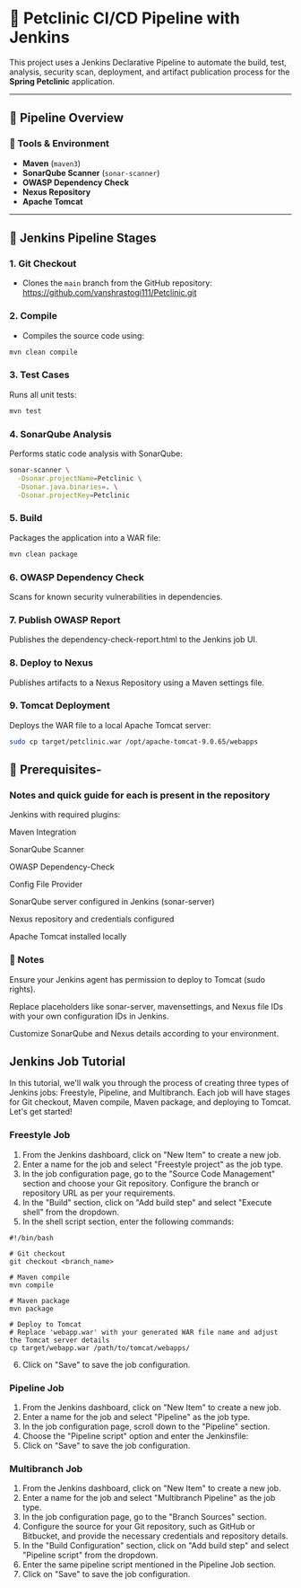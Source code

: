 # 🐾 Petclinic CI/CD Pipeline with Jenkins

This project uses a Jenkins Declarative Pipeline to automate the build, test, analysis, security scan, deployment, and artifact publication process for the **Spring Petclinic** application.

---

## 🚀 Pipeline Overview

### 🔧 Tools & Environment

- **Maven** (`maven3`)
- **SonarQube Scanner** (`sonar-scanner`)
- **OWASP Dependency Check**
- **Nexus Repository**
- **Apache Tomcat**

---

## 🔄 Jenkins Pipeline Stages

### 1. **Git Checkout**
- Clones the `main` branch from the GitHub repository:
https://github.com/vanshrastogi111/Petclinic.git

### 2. **Compile**
- Compiles the source code using:
```bash
mvn clean compile
```

### 3. Test Cases
Runs all unit tests:

```bash
mvn test
```
### 4. SonarQube Analysis
Performs static code analysis with SonarQube:

```bash
sonar-scanner \
  -Dsonar.projectName=Petclinic \
  -Dsonar.java.binaries=. \
  -Dsonar.projectKey=Petclinic
```
### 5. Build
Packages the application into a WAR file:

```bash
mvn clean package
```
### 6. OWASP Dependency Check
Scans for known security vulnerabilities in dependencies.

### 7. Publish OWASP Report
Publishes the dependency-check-report.html to the Jenkins job UI.

### 8. Deploy to Nexus
Publishes artifacts to a Nexus Repository using a Maven settings file.

### 9. Tomcat Deployment
Deploys the WAR file to a local Apache Tomcat server:

```bash
sudo cp target/petclinic.war /opt/apache-tomcat-9.0.65/webapps
```

## 🧪 Prerequisites- 
### Notes and quick guide for each is present in the repository
Jenkins with required plugins:

Maven Integration

SonarQube Scanner

OWASP Dependency-Check

Config File Provider

SonarQube server configured in Jenkins (sonar-server)

Nexus repository and credentials configured

Apache Tomcat installed locally

### 📌 Notes
Ensure your Jenkins agent has permission to deploy to Tomcat (sudo rights).

Replace placeholders like sonar-server, mavensettings, and Nexus file IDs with your own configuration IDs in Jenkins.

Customize SonarQube and Nexus details according to your environment.


## **Jenkins Job Tutorial**

In this tutorial, we'll walk you through the process of creating three types of Jenkins jobs: Freestyle, Pipeline, and Multibranch. Each job will have stages for Git checkout, Maven compile, Maven package, and deploying to Tomcat. Let's get started!

### **Freestyle Job**

1. From the Jenkins dashboard, click on "New Item" to create a new job.
2. Enter a name for the job and select "Freestyle project" as the job type.
3. In the job configuration page, go to the "Source Code Management" section and choose your Git repository. Configure the branch or repository URL as per your requirements.
4. In the "Build" section, click on "Add build step" and select "Execute shell" from the dropdown.
5. In the shell script section, enter the following commands:

```shell
#!/bin/bash

# Git checkout
git checkout <branch_name>

# Maven compile
mvn compile

# Maven package
mvn package

# Deploy to Tomcat
# Replace 'webapp.war' with your generated WAR file name and adjust the Tomcat server details
cp target/webapp.war /path/to/tomcat/webapps/
```

6. Click on "Save" to save the job configuration.

### **Pipeline Job**

1. From the Jenkins dashboard, click on "New Item" to create a new job.
2. Enter a name for the job and select "Pipeline" as the job type.
3. In the job configuration page, scroll down to the "Pipeline" section.
4. Choose the "Pipeline script" option and enter the Jenkinsfile:
5. Click on "Save" to save the job configuration.

### **Multibranch Job**

1. From the Jenkins dashboard, click on "New Item" to create a new job.
2. Enter a name for the job and select "Multibranch Pipeline" as the job type.
3. In the job configuration page, go to the "Branch Sources" section.
4. Configure the source for your Git repository, such as GitHub or Bitbucket, and provide the necessary credentials and repository details.
5. In the "Build Configuration" section, click on "Add build step" and select "Pipeline script" from the dropdown.
6. Enter the same pipeline script mentioned in the Pipeline Job section.
7. Click on "Save" to save the job configuration.
